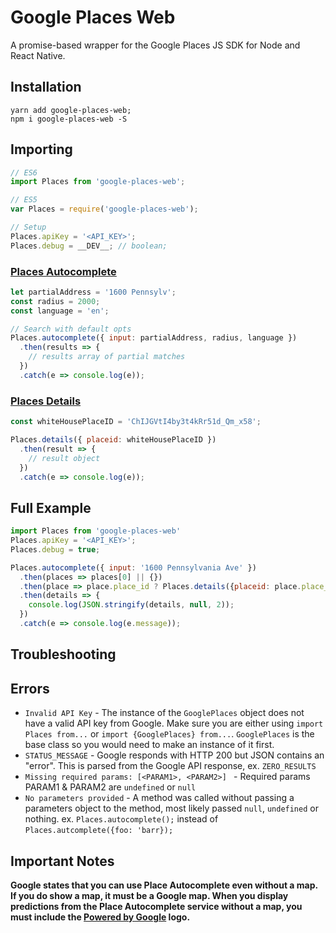 # Google Places Web
A promise-based wrapper for the Google Places JS SDK for Node and React Native.

## Installation

```shell
yarn add google-places-web;
npm i google-places-web -S
```

## Importing

```javascript
// ES6
import Places from 'google-places-web';

// ES5
var Places = require('google-places-web');

// Setup
Places.apiKey = '<API_KEY>';
Places.debug = __DEV__; // boolean;
```

### [Places Autocomplete](https://developers.google.com/places/web-service/autocomplete)
```javascript
let partialAddress = '1600 Pennsylv';
const radius = 2000;
const language = 'en';

// Search with default opts
Places.autocomplete({ input: partialAddress, radius, language })
  .then(results => {
    // results array of partial matches
  })
  .catch(e => console.log(e));
```

### [Places Details](https://developers.google.com/places/web-service/details)
```javascript
const whiteHousePlaceID = 'ChIJGVtI4by3t4kRr51d_Qm_x58';

Places.details({ placeid: whiteHousePlaceID })
  .then(result => {
    // result object
  })
  .catch(e => console.log(e));
```

## Full Example

```javascript
import Places from 'google-places-web'
Places.apiKey = '<API_KEY>';
Places.debug = true;

Places.autocomplete({ input: '1600 Pennsylvania Ave' })
  .then(places => places[0] || {})
  .then(place => place.place_id ? Places.details({placeid: place.place_id}) : {})
  .then(details => {
    console.log(JSON.stringify(details, null, 2));
  })
  .catch(e => console.log(e.message));
```

## Troubleshooting

## Errors
- `Invalid API Key` - The instance of the `GooglePlaces` object does not have a valid API key from Google. Make sure you are either using `import Places from...` or `import {GooglePlaces} from...`. `GooglePlaces` is the base class so you would need to make an instance of it first.
- `STATUS_MESSAGE` - Google responds with HTTP 200 but JSON contains an "error". This is parsed from the Google API response, ex. `ZERO_RESULTS`
- `Missing required params: [<PARAM1>, <PARAM2>] ` - Required params PARAM1 & PARAM2 are `undefined` or `null`
- `No parameters provided` - A method was called without passing a parameters object to the method, most likely passed `null`, `undefined` or nothing. ex. `Places.autocomplete();` instead of `Places.autcomplete({foo: 'barr});`

## Important Notes
**Google states that you can use Place Autocomplete even without a map. If you do show a map, it must be a Google map. When you display predictions from the Place Autocomplete service without a map, you must include the [Powered by Google](https://developers.google.com/places/web-service/policies#logo_requirements) logo.**